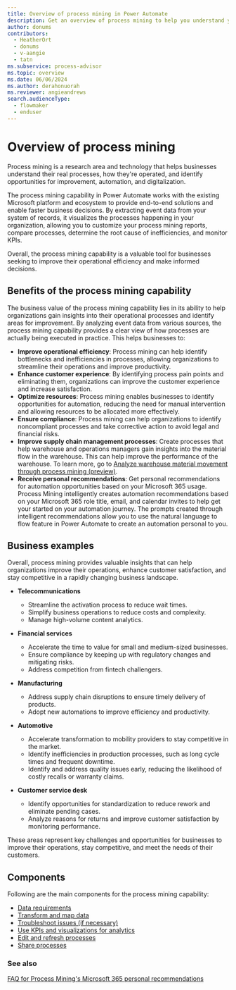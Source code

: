 ```yaml
---
title: Overview of process mining in Power Automate
description: Get an overview of process mining to help you understand your real processes, how they're operated, identify opportunities for improvement, and more.
author: donums
contributors:
  - HeatherOrt
  - donums
  - v-aangie  
  - tatn
ms.subservice: process-advisor
ms.topic: overview
ms.date: 06/06/2024
ms.author: derahonuorah
ms.reviewer: angieandrews
search.audienceType: 
  - flowmaker
  - enduser
---
```


# Overview of process mining

Process mining is a research area and technology that helps businesses understand their real processes, how they're operated, and identify opportunities for improvement, automation, and digitalization.

The process mining capability in Power Automate works with the existing Microsoft platform and ecosystem to provide end-to-end solutions and enable faster business decisions. By extracting event data from your system of records, it visualizes the processes happening in your organization, allowing you to customize your process mining reports, compare processes, determine the root cause of inefficiencies, and monitor KPIs.

Overall, the process mining capability is a valuable tool for businesses seeking to improve their operational efficiency and make informed decisions.

## Benefits of the process mining capability

The business value of the process mining capability lies in its ability to help organizations gain insights into their operational processes and identify areas for improvement. By analyzing event data from various sources, the process mining capability provides a clear view of how processes are actually being executed in practice. This helps businesses to:

- **Improve operational efficiency**: Process mining can help identify bottlenecks and inefficiencies in processes, allowing organizations to streamline their operations and improve productivity.
- **Enhance customer experience**: By identifying process pain points and eliminating them, organizations can improve the customer experience and increase satisfaction.
- **Optimize resources**: Process mining enables businesses to identify opportunities for automation, reducing the need for manual intervention and allowing resources to be allocated more effectively.
- **Ensure compliance**: Process mining can help organizations to identify noncompliant processes and take corrective action to avoid legal and financial risks.
- **Improve supply chain management processes**: Create processes that help warehouse and operations managers gain insights into the material flow in the warehouse. This can help improve the performance of the warehouse. To learn more, go to [Analyze warehouse material movement through process mining (preview)](/dynamics365/supply-chain/warehousing/warehouse-material-movement-analysis).
- **Receive personal recommendations**: Get personal recommendations for automation opportunities based on your Microsoft 365 usage. Process Mining intelligently creates automation recommendations based on your Microsoft 365 role title, email, and calendar invites to help get your started on your automation journey. The prompts created through intelligent recommendations allow you to use the natural language to flow feature in Power Automate to create an automation personal to you.

## Business examples

Overall, process mining provides valuable insights that can help organizations improve their operations, enhance customer satisfaction, and stay competitive in a rapidly changing business landscape.

- **Telecommunications**
    - Streamline the activation process to reduce wait times.
    -  Simplify business operations to reduce costs and complexity.
    - Manage high-volume content analytics.

- **Financial services**
    - Accelerate the time to value for small and medium-sized businesses.
    - Ensure compliance by keeping up with regulatory changes and mitigating risks.
    - Address competition from fintech challengers.

- **Manufacturing**
    - Address supply chain disruptions to ensure timely delivery of products.
    - Adopt new automations to improve efficiency and productivity.

- **Automotive**
    - Accelerate transformation to mobility providers to stay competitive in the market.
    - Identify inefficiencies in production processes, such as long cycle times and frequent downtime.
    - Identify and address quality issues early, reducing the likelihood of costly recalls or warranty claims.

- **Customer service desk**

    - Identify opportunities for standardization to reduce rework and eliminate pending cases.
    - Analyze reasons for returns and improve customer satisfaction by monitoring performance.

These areas represent key challenges and opportunities for businesses to improve their operations, stay competitive, and meet the needs of their customers.

## Components

Following are the main components for the process mining capability:

- [Data requirements](process-mining-processes-and-data.md#data-requirements)
- [Transform and map data](process-mining-transform.md)
- [Troubleshoot issues (if necessary)](process-mining-troubleshoot.md)
- [Use KPIs and visualizations for analytics](process-mining-visualize.md#use-kpis-and-visualizations-for-analytics)
- [Edit and refresh processes](process-mining-data-source.md)
- [Share processes](process-mining-share.md)

### See also

[FAQ for Process Mining's Microsoft 365 personal recommendations](faqs-process-mining-m365-personal-recommendations.md)
